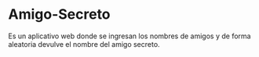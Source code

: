 # Amigo-Secreto
Es un aplicativo web donde se ingresan los nombres de amigos y de forma aleatoria devulve el nombre del amigo secreto.
